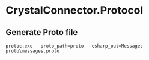 ﻿# CrystalConnector.Protocol

## Generate Proto file

```shell
protoc.exe --proto_path=proto --csharp_out=Messages proto\messages.proto
```
